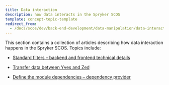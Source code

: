 ```yaml
---
title: Data interaction
description: how data interacts in the Spryker SCOS
template: concept-topic-template
redirect_from:
  - /docs/scos/dev/back-end-development/data-manipulation/data-interaction/data-interaction.html
---
```


This section contains a collection of articles describing how data interaction happens in the Spryker SCOS. Topics include:
* [Standard filters – backend and frontend technical details](/docs/dg/dev/backend-development/data-manipulation/data-interaction/standard-filters-backend-and-frontend-technical-details.html)

* [Transfer data between Yves and Zed](/docs/dg/dev/backend-development/data-manipulation/data-interaction/transfer-data-between-yves-and-zed.html)

* [Define the module dependencies – dependency provider](/docs/dg/dev/backend-development/data-manipulation/data-interaction/define-module-dependencies-dependency-provider.html)
